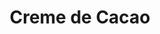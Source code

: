 ---
layout: recipe
recipe: true
title:  Creme de Cacao
# feature: https://drive.google.com/thumbnail?id=1fcdJOY7jlO4W9uPC1gox-lww7qmrlKO6
excerpt: ""
ingredients:
    - ingredient: Creme de menthe
      amount: 1.5 oz
      brand: Homemade
    - ingredient: Creme de cacao
      amount: 1.5 oz
      brand: Homemade
    - ingredient: Vanilla Ice Cream
      amount: 3 scoops
      brand: Tillamook
notes:
    - Combine  the ingredients in a blender, pulse until the mixture is smooth
    - Drizzle chocolate syrup in side of a chilled milkshake glass
    - Pour mixture into  glass. Garnish with whipped cream, milano cookie, and a straw
version: 1
tag:
    - liquer
    - creme-de-cacao
    - cacao
    - vodka
---